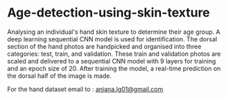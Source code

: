 # Age-detection-using-skin-texture
Analysing an individual's hand skin texture to determine their age group. A deep learning sequential CNN model is used for identification.
The dorsal section of the hand photos are handpicked and organised into three categories: test, train, and validation.
These train and validation photos are scaled and delivered to a sequential CNN model with 9 layers for training and an epoch size of 20. After training the model, a real-time prediction on the dorsal half of the image is made.

For the hand dataset email to : anjana.lg01@gmail.com
